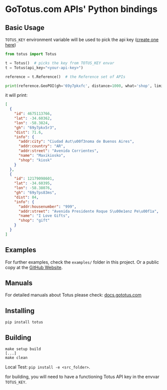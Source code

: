 # GoTotus.com APIs' Python bindings

## Basic Usage

`TOTUS_KEY` environment variable will be used to pick the api
key ([create one here](https://gototus.com/console/apikeys))

```python
from totus import Totus

t = Totus()  # picks the key from TOTUS_KEY envar
t = Totus(api_key="<your-api-key>")

reference = t.Reference()  # the Reference set of APIs

print(reference.GeoPOI(gh='69y7pkxfc', distance=1000, what='shop', limit=2))
```

it will print:

```json
[
  {
    "id": 4675113766,
    "lat": -34.60362,
    "lon": -58.3824,
    "gh": "69y7pkx5r3",
    "dist": 71.6,
    "info": {
      "addr:city": "Ciudad Aut\u00f3noma de Buenos Aires",
      "addr:country": "AR",
      "addr:street": "Avenida Corrientes",
      "name": "Maxikiosko",
      "shop": "kiosk"
    }
  },
  {
    "id": 12179098601,
    "lat": -34.60395,
    "lon": -58.38076,
    "gh": "69y7ps83ms",
    "dist": 84,
    "info": {
      "addr:housenumber": "999",
      "addr:street": "Avenida Presidente Roque S\u00e1enz Pe\u00f1a",
      "name": "I Love Gifts",
      "shop": "gift"
    }
  }
]
```

## Examples

For further examples, check the `examples/` folder in this project.
Or a public copy at the [GitHub Website](https://github.com/GoTotus/pytotus/tree/main/examples).

## Manuals

For detailed manuals about Totus please check: [docs.gototus.com](https://docs.gototus.com)

## Installing

`pip install totus`

## Building

```
make setup build 
[...]
make clean
```

Local Test: `pip install -e <src_folder>`.

for building, you will need to have a functioning Totus API key in the envvar `TOTUS_KEY`.
